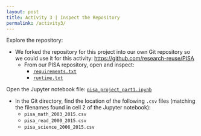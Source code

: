```yaml
---
layout: post
title: Activity 3 | Inspect the Repository
permalink: /activity3/
---
```


Explore the repository:
   - We forked the repository for this project into our own Git repository so we could use it for this activity: <https://github.com/research-reuse/PISA>
   	 - From our PISA repository, open and inspect:  
   	   - [`requirements.txt`](https://github.com/research-reuse/PISA/tree/master/binder)
   	   - [`runtime.txt`](https://github.com/research-reuse/PISA/tree/master/binder) 
   	   
Open the Jupyter notebook file: [`pisa_project_part1.ipynb`](https://github.com/research-reuse/PISA/tree/master/pisa_basic/notebooks)
   - In the Git directory, find the location of the following `.csv` files (matching the filenames found in cell 2 of the Jupyter notebook):
     - `pisa_math_2003_2015.csv`
     - `pisa_read_2000_2015.csv`
     - `pisa_science_2006_2015.csv`